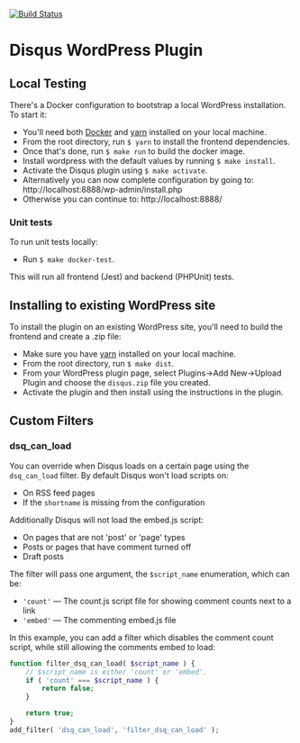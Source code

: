 [![Build Status](https://travis-ci.org/disqus/disqus-wordpress-plugin.svg?branch=master)](https://travis-ci.org/disqus/disqus-wordpress-plugin)

# Disqus WordPress Plugin

## Local Testing

There's a Docker configuration to bootstrap a local WordPress installation. To start it:

- You'll need both [Docker](https://docs.docker.com/install/) and [yarn](https://yarnpkg.com/) installed on your local machine.
- From the root directory, run `$ yarn` to install the frontend dependencies.
- Once that's done, run `$ make run` to build the docker image.
- Install wordpress with the default values by running `$ make install`.
- Activate the Disqus plugin using `$ make activate`.
- Alternatively you can now complete configuration by going to: http://localhost:8888/wp-admin/install.php
- Otherwise you can continue to: http://localhost:8888/

### Unit tests

To run unit tests locally:

- Run `$ make docker-test`.

This will run all frontend (Jest) and backend (PHPUnit) tests.

## Installing to existing WordPress site

To install the plugin on an existing WordPress site, you'll need to build the frontend and create a .zip file:

- Make sure you have [yarn](https://yarnpkg.com/) installed on your local machine.
- From the root directory, run `$ make dist`.
- From your WordPress plugin page, select Plugins->Add New->Upload Plugin and choose the `disqus.zip` file you created.
- Activate the plugin and then install using the instructions in the plugin.

## Custom Filters

### dsq_can_load

You can override when Disqus loads on a certain page using the `dsq_can_load` filter. By default Disqus won't load scripts on:
- On RSS feed pages
- If the `shortname` is missing from the configuration

Additionally Disqus will not load the embed.js script:
- On pages that are not 'post' or 'page' types
- Posts or pages that have comment turned off
- Draft posts

The filter will pass one argument, the `$script_name` enumeration, which can be:
- `'count'` — The count.js script file for showing comment counts next to a link
- `'embed'` — The commenting embed.js file

In this example, you can add a filter which disables the comment count script, while still allowing the comments embed to load:

```php
function filter_dsq_can_load( $script_name ) {
    // $script_name is either 'count' or 'embed'.
	if ( 'count' === $script_name ) {
		return false;
	}

	return true;
}
add_filter( 'dsq_can_load', 'filter_dsq_can_load' );
```
